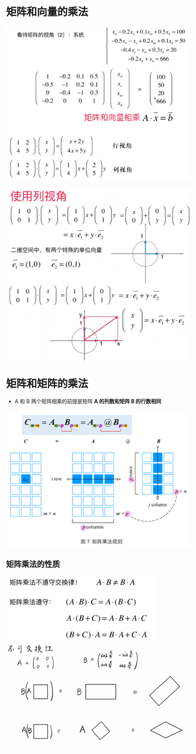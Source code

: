 # 矩阵和向量的乘法

![](../photo/Pasted%20image%2020240208214148.png)

![](../photo/Pasted%20image%2020240208213525.png)

# 矩阵和矩阵的乘法
- A 和 B 两个矩阵相乘的前提是矩阵 **A 的列数和矩阵 B 的行数相同**

![](../photo/Pasted%20image%2020240208194203.png)

## 矩阵乘法的性质
![](../photo/Pasted%20image%2020240208195006.png)
![](../photo/Pasted%20image%2020240312173425.png)